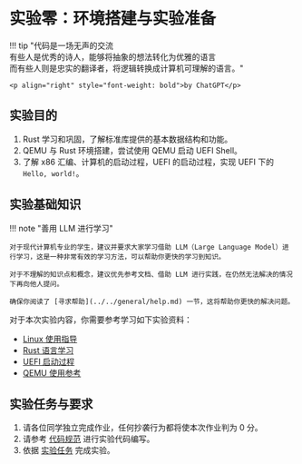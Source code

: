 # 实验零：环境搭建与实验准备

!!! tip "代码是一场无声的交流 <br/>有些人是优秀的诗人，能够将抽象的想法转化为优雅的语言 <br/>而有些人则是忠实的翻译者，将逻辑转换成计算机可理解的语言。"

    <p align="right" style="font-weight: bold">by ChatGPT</p>

## 实验目的

1. Rust 学习和巩固，了解标准库提供的基本数据结构和功能。
2. QEMU 与 Rust 环境搭建，尝试使用 QEMU 启动 UEFI Shell。
3. 了解 x86 汇编、计算机的启动过程，UEFI 的启动过程，实现 UEFI 下的 `Hello, world!`。

## 实验基础知识

!!! note "善用 LLM 进行学习"

    对于现代计算机专业的学生，建议并要求大家学习借助 LLM（Large Language Model）进行学习，这是一种非常有效的学习方法，可以帮助你更快的学习到知识。

    对于不理解的知识点和概念，建议优先参考文档、借助 LLM 进行实践，在仍然无法解决的情况下再向他人提问。

    确保你阅读了 [寻求帮助](../../general/help.md) 一节，这将帮助你更快的解决问题。

对于本次实验内容，你需要参考学习如下实验资料：

- [Linux 使用指导](../../wiki/linux.md)
- [Rust 语言学习](../../wiki/rust.md)
- [UEFI 启动过程](../../wiki/uefi.md)
- [QEMU 使用参考](../../wiki/qemu.md)

## 实验任务与要求

1. 请各位同学独立完成作业，任何抄袭行为都将使本次作业判为 0 分。
2. 请参考 [代码规范](../../general/coding_convention.md) 进行实验代码编写。
3. 依据 [实验任务](./tasks.md) 完成实验。
